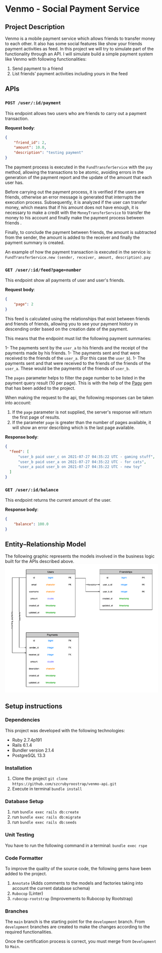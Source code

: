 # Venmo - Social Payment Service

## Project Description

Venmo is a mobile payment service which allows friends to transfer money to each other. It also has some social features like show your friends payment activities as feed. In this project we will try to simulate part of the functionality through an API.
I will simulate build a simple payment system like Venmo with following functionalities:

  1. Send payment to a friend
  1. List friends’ payment activities including yours in the feed

## APIs

### `POST /user/:id/payment`
This endpoint allows two users who are friends to carry out a payment transaction.

**Request body**:
```json
{
    "friend_id": 2,
    "amount": 10.0,
    "description": "testing payment"
}
```
The payment process is executed in the `FundTransferService` with the `pay` method, allowing the transactions to be atomic, avoiding errors in the generation of the payment report and the update of the amount that each user has.

Before carrying out the payment process, it is verified if the users are friends, otherwise an error message is generated that interrupts the execution process.
Subsequently, it is analyzed if the user can transfer money, which means that if his amount does not have enough, it is necessary to make a credit with the `MoneyTransferService` to transfer the money to his account and finally make the payment process between friends .

Finally, to conclude the payment between friends, the amount is subtracted from the sender, the amount is added to the receiver and finally the payment summary is created.

An example of how the payment transaction is executed in the service is: `FundTransferService.new (sender, receiver, amount, description).pay`

### `GET /user/:id/feed?page=number`

This endpoint show all payments of user and user's friends.

**Request body**:
```json
{
    "page": 2
}
```
This feed is calculated using the relationships that exist between friends and friends of friends, allowing you to see your payment history in descending order based on the creation date of the payment.

This means that the endpoint must list the following payment summaries:

1- The payments sent by the `user_a` to his friends and the receipt of the payments made by his friends.
1- The payments sent and that were received to the friends of the `user_a`. (For this case the `user_b`).
1- The payments sent and that were received to the friends of the friends of the `user_a`. These would be the payments of the friends of `user_b`.

The `pages` parameter helps to filter the page number to be listed in the payment query result (10 per page). This is with the help of the [Pagy](https://github.com/ddnexus/pagy) gem that has been added to the project.

When making the request to the api, the following responses can be taken into account:

1. If the `page` parameter is not supplied, the server's response will return the first page of results.
2. If the parameter `page` is greater than the number of pages available, it will show an error describing which is the last page available.

**Response body**:
```json
{
  "feed": [
      "user_b paid user_c on 2021-07-27 04:35:22 UTC - gaming stuff",
      "user_b paid user_a on 2021-07-27 04:35:22 UTC - for cats",
      "user_a paid user_b on 2021-07-27 04:35:22 UTC - new toy"
  ]
}
```

### `GET /user/:id/balance`

This endpoint returns the current amount of the user.

**Response body**:
```json
{
    "balance": 100.0
}
```
## Entity–Relationship Model
The following graphic represents the models involved in the business logic built for the APIs described above.
![Entity–Relationship Model](https://github.com/szcrubyroostrap/venmo-api/blob/development/public/Api-ER.png?raw=true)

## Setup instructions

### Dependencies

This project was developed with the following technologies:

- Ruby 2.7.4p191
- Rails 6.1.4
- Bundler version 2.1.4
- PostgreSQL 13.3

### Installation
1. Clone the project `git clone https://github.com/szcrubyroostrap/venmo-api.git`
2. Execute in terminal  `bundle install`

### Database Setup

1.  run  `bundle exec rails db:create`
2.  run  `bundle exec rails db:migrate`
3.  run  `bundle exec rails db:seeds`

### Unit Testing
You have to run the following command in a terminal: `bundle exec rspe`

### Code Formatter
To improve the quality of the source code, the following gems have been added to the project.
1.  `Annotate`  (Adds comments to the models and factories taking into account the current database schema)
2.  `Rubocop`  (Linter)
3. `rubocop-rootstrap` (Improvements to Rubocop by Rootstrap)

### Branches
The `main` branch is the starting point for the `development` branch. From `development` branches are created to make the changes according to the required functionalities.

Once the certification process is correct, you must merge from `Development` to `Main`.

